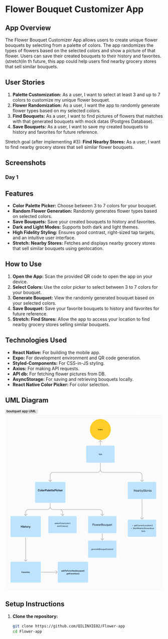 # Flower Bouquet Customizer App

## App Overview
The Flower Bouquet Customizer App allows users to create unique flower bouquets by selecting from a palette of colors. The app randomizes the types of flowers based on the selected colors and show a picture of that flower. Users can save their created bouquets to their history and favorites. (stretch)In th future, this app could help users find nearby grocery stores that sell similar bouquets.

## User Stories
1. **Palette Customization:** As a user, I want to select at least 3 and up to 7 colors to customize my unique flower bouquet.
2. **Flower Randomization:** As a user, I want the app to randomly generate flower types based on my selected colors.
3. **Find Bouquets:** As a user, I want to find pictures of flowers that matches with that generated bouquets with mock datas (Postgres Database).
4. **Save Bouquets:** As a user, I want to save my created bouquets to history and favorites for future reference.

Stretch goal (after implementing #3):  **Find Nearby Stores:** As a user, I want to find nearby grocery stores that sell similar flower bouquets.

## Screenshots
### Day 1 



## Features
- **Color Palette Picker:** Choose between 3 to 7 colors for your bouquet.
- **Random Flower Generation:** Randomly generates flower types based on selected colors.
- **Save Bouquets:** Save your created bouquets to history and favorites.
- **Dark and Light Modes:** Supports both dark and light themes.
- **High Fidelity Styling:** Ensures good contrast, right-sized tap targets, and an intuitive user interface.
- **Stretch: Nearby Stores:** Fetches and displays nearby grocery stores that sell similar bouquets using geolocation.


## How to Use
1. **Open the App:** Scan the provided QR code to open the app on your device.
2. **Select Colors:** Use the color picker to select between 3 to 7 colors for your bouquet.
3. **Generate Bouquet:** View the randomly generated bouquet based on your selected colors.
4. **Save Bouquet:** Save your favorite bouquets to history and favorites for future reference.
5. **Stretch: Find Stores:** Allow the app to access your location to find nearby grocery stores selling similar bouquets.

## Technologies Used
- **React Native:** For building the mobile app.
- **Expo:** For development environment and QR code generation.
- **Styled-Components:** For CSS-in-JS styling.
- **Axios:** For making API requests.
- **API db:** For fetching flower pictures from DB.
- **AsyncStorage:** For saving and retrieving bouquets locally.
- **React Native Color Picker:** For color selection.

## UML Diagram
![alt text](img/UML.png)

## Setup Instructions
1. **Clone the repository:**
   ```bash
   git clone https://github.com/QILINXIE02/Flower-app
   cd Flower-app
